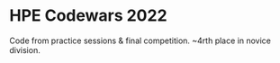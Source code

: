 # HPE Codewars 2022

Code from practice sessions & final competition. ~4rth place in novice division.